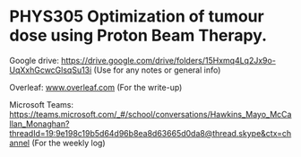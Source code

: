 # PHYS305 Optimization of tumour dose using Proton Beam Therapy.


Google drive: https://drive.google.com/drive/folders/15Hxmq4Lq2Jx9o-UqXxhGcwcGlsqSu13i
(Use for any notes or general info)

Overleaf: www.overleaf.com
(For the write-up)

Microsoft Teams: https://teams.microsoft.com/_#/school/conversations/Hawkins_Mayo_McCallan_Monaghan?threadId=19:9e198c19b5d64d96b8ea8d63665d0da8@thread.skype&ctx=channel
(For the weekly log)
